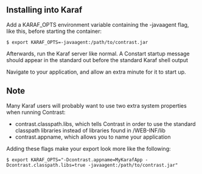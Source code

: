 <!--
title: "Installing on Karaf"
description: "Agent installation using the Karaf app container"
-->

## Installing into Karaf
Add a KARAF_OPTS environment variable containing the -javaagent flag, like this, before starting the container:

``` 
$ export KARAF_OPTS=-javaagent:/path/to/contrast.jar
```

Afterwards, run the Karaf server like normal. A Constart startup message should appear in the standard out before the standard Karaf shell output

Navigate to your application, and allow an extra minute for it to start up.


## Note

Many Karaf users will probably want to use two extra system properties when running Contrast:
 * contrast.classpath.libs, which tells Contrast in order to use the standard classpath libraries instead of libraries found in /WEB-INF/lib
 * contrast.appname, which allows you to name your application
 
Adding these flags make your export look more like the following:

```
$ export KARAF_OPTS="-Dcontrast.appname=MyKarafApp -Dcontrast.classpath.libs=true -javaagent:/path/to/contrast.jar"
```